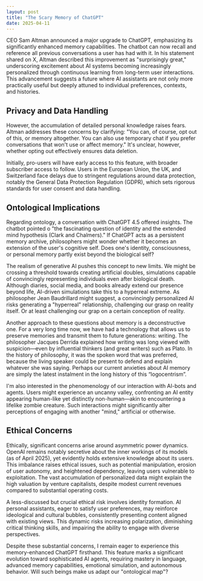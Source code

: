 ```yaml
---
layout: post
title: "The Scary Memory of ChatGPT"
date: 2025-04-11
---
```


CEO Sam Altman announced a major upgrade to ChatGPT, emphasizing its significantly enhanced memory capabilities. The chatbot can now recall and reference all previous conversations a user has had with it. In his statement shared on X, Altman described this improvement as "surprisingly great," underscoring excitement about AI systems becoming increasingly personalized through continuous learning from long-term user interactions. This advancement suggests a future where AI assistants are not only more practically useful but deeply attuned to individual preferences, contexts, and histories.

## Privacy and Data Handling

However, the accumulation of detailed personal knowledge raises fears. Altman addresses these concerns by clarifying: "You can, of course, opt out of this, or memory altogether. You can also use temporary chat if you prefer conversations that won't use or affect memory." It's unclear, however, whether opting out effectively ensures data deletion.

Initially, pro-users will have early access to this feature, with broader subscriber access to follow. Users in the European Union, the UK, and Switzerland face delays due to stringent regulations around data protection, notably the General Data Protection Regulation (GDPR), which sets rigorous standards for user consent and data handling.

## Ontological Implications

Regarding ontology, a conversation with ChatGPT 4.5 offered insights. The chatbot pointed o "the fascinating question of identity and the extended mind hypothesis (Clark and Chalmers)." If ChatGPT acts as a persistent memory archive, philosophers might wonder whether it becomes an extension of the user's cognitive self. Does one's identity, consciousness, or personal memory partly exist beyond the biological self?

The realism of generative AI pushes this concept to new limits. We might be crossing a threshold towards creating artificial doubles, simulations capable of convincingly representing individuals even after biological death. Although diaries, social media, and books already extend our presence beyond life, AI-driven simulations take this to a hyperreal extreme. As philosopher Jean Baudrillard might suggest, a convincingly personalized AI risks generating a "hyperreal" relationship, challenging our grasp on reality itself. Or at least challenging our grap on a certain conception of reality. 

Another approach to these questions about memory is a deconstructive one. For a very long time now, we have had a technology that allows us to preserve memories and transmit them to future generations: writing. The philosopher Jacques Derrida explained how writing was long viewed with suspicion—even by influential thinkers (and great writers) such as Plato. In the history of philosophy, it was the spoken word that was preferred, because the living speaker could be present to defend and explain whatever she was saying. Perhaps our current anxieties about AI memory are simply the latest instalment in the long history of this “logocentrism”.

I'm also interested in the phenomenology of our interaction with AI-bots and agents. Users might experience an uncanny valley, confronting an AI entity appearing human-like yet distinctly non-human—akin to encountering a lifelike zombie creature. Such interactions might significantly alter perceptions of engaging with another "mind," artificial or otherwise.

## Ethical Concerns

Ethically, significant concerns arise around asymmetric power dynamics. OpenAI remains notably secretive about the inner workings of its models (as of April 2025), yet evidently holds extensive knowledge about its users. This imbalance raises ethical issues, such as potential manipulation, erosion of user autonomy, and heightened dependency, leaving users vulnerable to exploitation. The vast accumulation of personalized data might explain the high valuation by venture capitalists, despite modest current revenues compared to substantial operating costs.

A less-discussed but crucial ethical risk involves identity formation. AI personal assistants, eager to satisfy user preferences, may reinforce ideological and cultural bubbles, consistently presenting content aligned with existing views. This dynamic risks increasing polarization, diminishing critical thinking skills, and impairing the ability to engage with diverse perspectives.

Despite these substantial concerns, I remain eager to experience this memory-enhanced ChatGPT firsthand. This feature marks a significant evolution toward sophisticated AI agents, requiring mastery in language, advanced memory capabilities, emotional simulation, and autonomous behavior. Will such beings make us adapt our "ontological map"? 